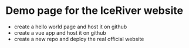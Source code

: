 # Demo page for the IceRiver website 
- create a hello world page and host it on github
- create a vue app and host it on github
- create a new repo and deploy the real official website
